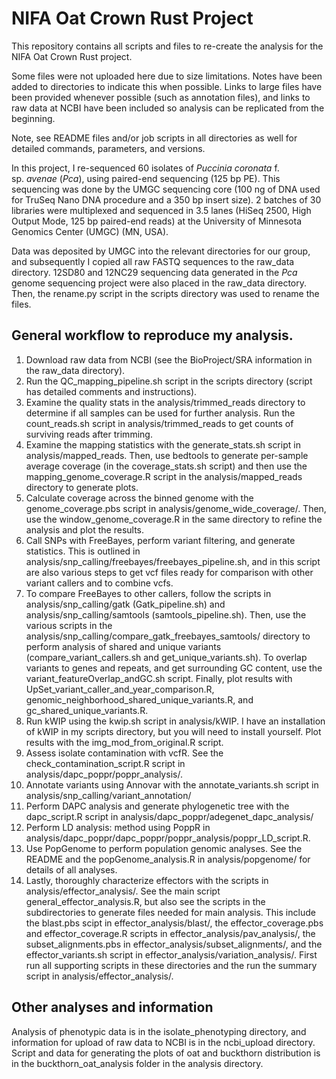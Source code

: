 # NIFA Oat Crown Rust Project
This repository contains all scripts and files to re-create the analysis for the NIFA Oat Crown Rust project.

Some files were not uploaded here due to size limitations. Notes have been added to directories to indicate this when possible. Links to large files have been provided whenever possible (such as annotation files), and links to raw data at NCBI have been included so analysis can be replicated from the beginning.

Note, see README files and/or job scripts in all directories as well for detailed commands, parameters, and versions.

In this project, I re-sequenced 60 isolates of *Puccinia coronata* f. sp. *avenae* (*Pca*), using paired-end sequencing (125 bp PE). This sequencing was done by the UMGC sequencing core (100 ng of DNA used for TruSeq Nano DNA procedure and a 350 bp insert size). 2 batches of 30 libraries were multiplexed and sequenced in 3.5 lanes (HiSeq 2500, High Output Mode, 125 bp paired-end reads) at the University of Minnesota Genomics Center (UMGC) (MN, USA).

Data was deposited by UMGC into the relevant directories for our group, and subsequently I copied all raw FASTQ sequences to the raw_data directory. 12SD80 and 12NC29 sequencing data generated in the *Pca* genome sequencing project were also placed in the raw_data directory. Then, the rename.py script in the scripts directory was used to rename the files.

## General workflow to reproduce my analysis.
1. Download raw data from NCBI (see the BioProject/SRA information in the raw_data directory). 
1. Run the QC_mapping_pipeline.sh script in the scripts directory (script has detailed comments and instructions). 
2. Examine the quality stats in the analysis/trimmed_reads directory to determine if all samples can be used for further analysis. Run the count_reads.sh script in analysis/trimmed_reads to get counts of surviving reads after trimming.
3. Examine the mapping statistics with the generate_stats.sh script in analysis/mapped_reads. Then, use bedtools to generate per-sample average coverage (in the coverage_stats.sh script) and then use the mapping_genome_coverage.R script in the analysis/mapped_reads directory to generate plots.
4. Calculate coverage across the binned genome with the genome_coverage.pbs script in analysis/genome_wide_coverage/. Then, use the window_genome_coverage.R in the same directory to refine the analysis and plot the results.
5. Call SNPs with FreeBayes, perform variant filtering, and generate statistics. This is outlined in analysis/snp_calling/freebayes/freebayes_pipeline.sh, and in this script are also various steps to get vcf files ready for comparison with other variant callers and to combine vcfs.
6. To compare FreeBayes to other callers, follow the scripts in analysis/snp_calling/gatk (Gatk_pipeline.sh) and analysis/snp_calling/samtools (samtools_pipeline.sh). Then, use the various scripts in the analysis/snp_calling/compare_gatk_freebayes_samtools/ directory to perform analysis of shared and unique variants (compare_variant_callers.sh and get_unique_variants.sh). To overlap variants to genes and repeats, and get surrounding GC content, use the variant_featureOverlap_andGC.sh script. Finally, plot results with UpSet_variant_caller_and_year_comparison.R, genomic_neighborhood_shared_unique_variants.R, and gc_shared_unique_variants.R.
7. Run kWIP using the kwip.sh script in analysis/kWIP. I have an installation of kWIP in my scripts directory, but you will need to install yourself. Plot results with the img_mod_from_original.R script.
8. Assess isolate contamination with vcfR. See the check_contamination_script.R script in analysis/dapc_poppr/poppr_analysis/.
9. Annotate variants using Annovar with the annotate_variants.sh script in analysis/snp_calling/variant_annotation/
10. Perform DAPC analysis and generate phylogenetic tree with the dapc_script.R script in analysis/dapc_poppr/adegenet_dapc_analysis/
11. Perform LD analysis: method using PoppR in analysis/dapc_poppr/dapc_poppr/poppr_analysis/poppr_LD_script.R.
12. Use PopGenome to perform population genomic analyses. See the README and the popGenome_analysis.R in analysis/popgenome/ for details of all analyses.
13. Lastly, thoroughly characterize effectors with the scripts in analysis/effector_analysis/. See the main script general_effector_analysis.R, but also see the scripts in the subdirectories to generate files needed for main analysis. This include the blast.pbs scipt in effector_analysis/blast/, the effector_coverage.pbs and effector_coverage.R scripts in effector_analysis/pav_analysis/, the subset_alignments.pbs in effector_analysis/subset_alignments/, and the effector_variants.sh script in effector_analysis/variation_analysis/. First run all supporting scripts in these directories and the run the summary script in analysis/effector_analysis/.

## Other analyses and information
Analysis of phenotypic data is in the isolate_phenotyping directory, and information for upload of raw data to NCBI is in the ncbi_upload directory.
Script and data for generating the plots of oat and buckthorn distribution is in the buckthorn_oat_analysis folder in the analysis directory.
